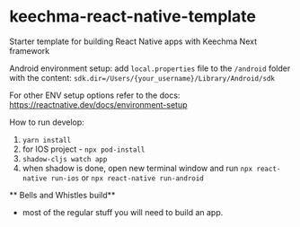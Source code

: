 # keechma-react-native-template

Starter template for building React Native apps with Keechma Next framework

Android environment setup:
add `local.properties` file to the `/android` folder with the content:
`sdk.dir=/Users/{your_username}/Library/Android/sdk`

For other ENV setup options refer to the docs:
https://reactnative.dev/docs/environment-setup

How to run develop:

1. `yarn install`
2. for IOS project - `npx pod-install`
3. `shadow-cljs watch app`
4. when shadow is done, open new terminal window and run `npx react-native run-ios` or `npx react-native run-android`

** Bells and Whistles build**

- most of the regular stuff you will need to build an app.
